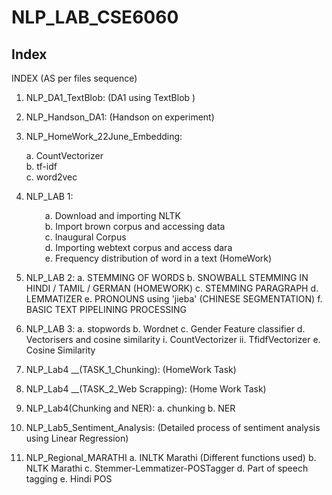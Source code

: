 # NLP_LAB_CSE6060
## Index
INDEX (AS per files sequence)

1. NLP_DA1_TextBlob: (DA1 using TextBlob )
2. NLP_Handson_DA1: (Handson on experiment)
3. NLP_HomeWork_22June_Embedding:
     <p>a. CountVectorizer<br /> b. tf-idf<br /> c. word2vec</p>	
4. NLP_LAB 1: 
        <p style="padding-left: 30px;">a. Download and importing NLTK<br /> b. Import brown corpus and accessing data<br /> c. Inaugural Corpus<br /> d. Importing webtext corpus and access dara<br /> e. Frequency distribution of word in a text (HomeWork)</p>
    
5. NLP_LAB 2:
    a.	STEMMING OF WORDS
    b.	SNOWBALL STEMMING IN HINDI / TAMIL / GERMAN (HOMEWORK)
    c.	STEMMING PARAGRAPH
    d.	LEMMATIZER
    e.	PRONOUNS using 'jieba' (CHINESE SEGMENTATION)
    f.	BASIC TEXT PIPELINING PROCESSING
6. NLP_LAB 3:
    a.	stopwords
    b.	Wordnet
    c.	Gender Feature classifier
    d.	Vectorisers and cosine similarity
        i.	CountVectorizer
        ii.	TfidfVectorizer
    e. Cosine Similarity
7. NLP_Lab4 __(TASK_1_Chunking):  (HomeWork Task)
8. NLP_Lab4 __(TASK_2_Web Scrapping): (Home Work Task)
9. NLP_Lab4(Chunking and NER):
    a.	chunking
    b.	NER
10. NLP_Lab5_Sentiment_Analysis: (Detailed process of sentiment analysis using Linear Regression)
11. NLP_Regional_MARATHI
    a.	INLTK Marathi (Different functions used)
    b.	NLTK Marathi
    c.	Stemmer-Lemmatizer-POSTagger
    d.	Part of speech tagging
    e.	Hindi POS

